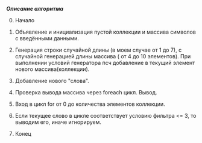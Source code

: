 ***Описание алгоритма***

0. Начало
1. Объявление и инициализация пустой коллекции и массива символов с введёнными данными.

2. Генерация строки случайной длины (в моем случае от 1 до 7), с случайной генерацией длины массива ( от 4 до 10 элементов). При выполнении условий генератора псч добавление в текущий элемент нового массива(коллекции).

3. Добавление нового "слова".

4. Проверка вывода массива через foreach цикл. Вывод.

5. Вход в цикл for от 0 до количества элементов коллекции. 

6. Если текущее слово в цикле соответствует условию фильтра <= 3, то выводим его, иначе игнорируем.

7. Конец